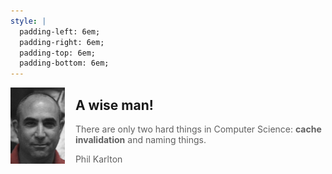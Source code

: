 ```yaml
---
style: |
  padding-left: 6em;
  padding-right: 6em;
  padding-top: 6em;
  padding-bottom: 6em;
---
```


<img src="/phil-karlton-sized.jpg" style="height: 8.7em; float: left; margin-right: 1.2em" />

## A wise man!

> There are only two hard things in Computer Science: <strong v-click>cache invalidation</strong> <span v-click>and naming things.</span>
> <footer>Phil Karlton</footer>